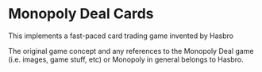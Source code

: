 # Monopoly Deal Cards
This implements a fast-paced card trading game invented by Hasbro

The original game concept and any references to the Monopoly Deal game (i.e. images, game stuff, etc) or Monopoly in general belongs to Hasbro. 
